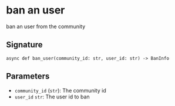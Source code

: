 # ban an user

ban an user from the community

## Signature

`async def ban_user(community_id: str, user_id: str) -> BanInfo`

## Parameters

- `community_id` (`str`): The community id
- `user_id` `str`: The user id to ban